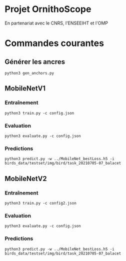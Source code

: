 # Projet OrnithoScope
En partenariat avec le CNRS, l'ENSEEIHT et l'OMP </br>


# Commandes courantes
## Générer les ancres 
```
python3 gen_anchors.py
```
## MobileNetV1
### Entraînement 
```
python3 train.py -c config.json   
```
### Evaluation 
```
python3 evaluate.py -c config.json  
```
### Predictions
```
python3 predict.py -w ../MobileNet_bestLoss.h5 -i birds_data/testset/img/bird/task_20210705-07_balacet 
```
## MobileNetV2
### Entraînement 
```
python3 train.py -c config2.json   
```
### Evaluation 
```
python3 evaluate.py -c config.json  
```
### Predictions
```
python3 predict.py -w ../MobileNet_bestLoss.h5 -i birds_data/testset/img/bird/task_20210705-07_balacet 
```
